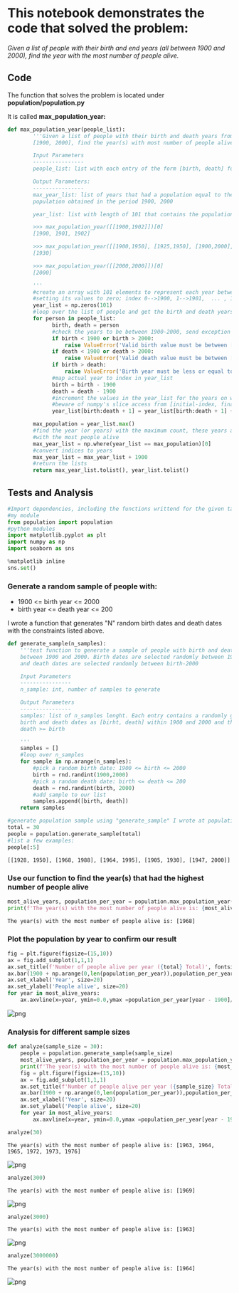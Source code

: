 
# This notebook demonstrates the code that solved the problem:

*Given a list of people with their birth and end years (all between 1900 and 2000), find the year with the most number of people alive.*

## Code

The function that solves the problem is located under **population/population.py**

It is called **max_population_year:**

```python
def max_population_year(people_list):
        '''Given a list of people with their birth and death years from
        [1900, 2000], find the year(s) with most number of people alive

        Input Parameters
        ----------------
        people_list: list with each entry of the form [birth, death] for each person

        Output Parameters:
        ----------------
        max_year_list: list of years that had a population equal to the maximum
        population obtained in the period 1900, 2000

        year_list: list with length of 101 that contains the population per year

        >>> max_population_year([[1900,1902]])[0]
        [1900, 1901, 1902]

        >>> max_population_year([[1900,1950], [1925,1950], [1900,2000], [1930,1930]])[0]
        [1930]

        >>> max_population_year([[2000,2000]])[0]
        [2000]

        '''
        #create an array with 101 elements to represent each year between 1900-2000
        #setting its values to zero; index 0-->1900, 1-->1901,  ... , 100 --> 2000
        year_list = np.zeros(101)
        #loop over the list of people and get the birth and death years
        for person in people_list:
              birth, death = person
              #check the years to be between 1900-2000, send exception upstream
              if birth < 1900 or birth > 2000:
                  raise ValueError('Valid birth value must be between [1900, 2000]')
              if death < 1900 or death > 2000:
                  raise ValueError('Valid death value must be between [1900, 2000]')
              if birth > death:
                  raise ValueError('Birth year must be less or equal to death year')
              #map actual year to index in year_list
              birth = birth - 1900
              death = death - 1900
              #increment the values in the year_list for the years on which the current person was alive
              #beware of numpy's slice access from [initial-index, final-index)
              year_list[birth:death + 1] = year_list[birth:death + 1] + 1

        max_population = year_list.max()
        #find the year (or years) with the maximum count, these years are the years
        #with the most people alive
        max_year_list = np.where(year_list == max_population)[0]
        #convert indices to years
        max_year_list = max_year_list + 1900
        #return the lists
        return max_year_list.tolist(), year_list.tolist()


```

## Tests and Analysis

```python
#Import dependencies, including the functions writtend for the given task
#my module
from population import population
#python modules
import matplotlib.pyplot as plt
import numpy as np
import seaborn as sns

%matplotlib inline
sns.set()
```

### Generate a random sample of people with:
* 1900 <= birth year  <= 2000
* birth year <= death year <= 200

I wrote a function that generates "N" random birth dates and death dates with
the constraints listed above.

```python
def generate_sample(n_samples):
    '''test function to generate a sample of people with birth and death dates
    between 1900 and 2000. Birth dates are selected randomly between 1900-2000
    and death dates are selected randomly between birth-2000

    Input Parameters
    ----------------
    n_sample: int, number of samples to generate

    Output Parameters
    ----------------
    samples: list of n_samples lenght. Each entry contains a randomly generated
    birth and death dates as [birht, death] within 1900 and 2000 and the
    death >= birth

    '''
    samples = []
    #loop over n_samples
    for sample in np.arange(n_samples):
        #pick a random birth date: 1900 <= birth <= 2000
        birth = rnd.randint(1900,2000)
        #pick a random death date: birth <= death <= 200
        death = rnd.randint(birth, 2000)
        #add sample to our list
        samples.append([birth, death])
    return samples   

```

```python
#generate population sample using "generate_sample" I wrote at population/population.py
total = 30
people = population.generate_sample(total)
#list a few examples:
people[:5]
```




    [[1928, 1950], [1968, 1988], [1964, 1995], [1905, 1930], [1947, 2000]]



### Use our function to find the year(s) that had the highest number of people alive


```python
most_alive_years, population_per_year = population.max_population_year(people)
print(f'The year(s) with the most number of people alive is: {most_alive_years}')
```

    The year(s) with the most number of people alive is: [1968]


### Plot the population by year to confirm our result


```python
fig = plt.figure(figsize=(15,10))
ax = fig.add_subplot(1,1,1)
ax.set_title(f'Number of people alive per year ({total} Total)', fontsize=30)
ax.bar(1900 + np.arange(0,len(population_per_year)),population_per_year)
ax.set_xlabel('Year', size=20)
ax.set_ylabel('People alive', size=20)
for year in most_alive_years:
    ax.axvline(x=year, ymin=0.0,ymax =population_per_year[year - 1900]/plt.ylim()[1], linewidth=2, color='red')
```


![png](resources/output_7_0.png)


### Analysis for different sample sizes


```python
def analyze(sample_size = 30):
    people = population.generate_sample(sample_size)
    most_alive_years, population_per_year = population.max_population_year(people)
    print(f'The year(s) with the most number of people alive is: {most_alive_years}')
    fig = plt.figure(figsize=(15,10))
    ax = fig.add_subplot(1,1,1)
    ax.set_title(f'Number of people alive per year ({sample_size} Total)', fontsize=30)
    ax.bar(1900 + np.arange(0,len(population_per_year)),population_per_year)
    ax.set_xlabel('Year', size=20)
    ax.set_ylabel('People alive', size=20)
    for year in most_alive_years:
        ax.axvline(x=year, ymin=0.0,ymax =population_per_year[year - 1900]/plt.ylim()[1], linewidth=2, color='red')
```


```python
analyze(30)
```

    The year(s) with the most number of people alive is: [1963, 1964, 1965, 1972, 1973, 1976]



![png](resources/output_10_1.png)



```python
analyze(300)
```

    The year(s) with the most number of people alive is: [1969]



![png](resources/output_11_1.png)



```python
analyze(3000)
```

    The year(s) with the most number of people alive is: [1963]



![png](resources/output_12_1.png)



```python
analyze(3000000)
```

    The year(s) with the most number of people alive is: [1964]



![png](resources/output_13_1.png)
